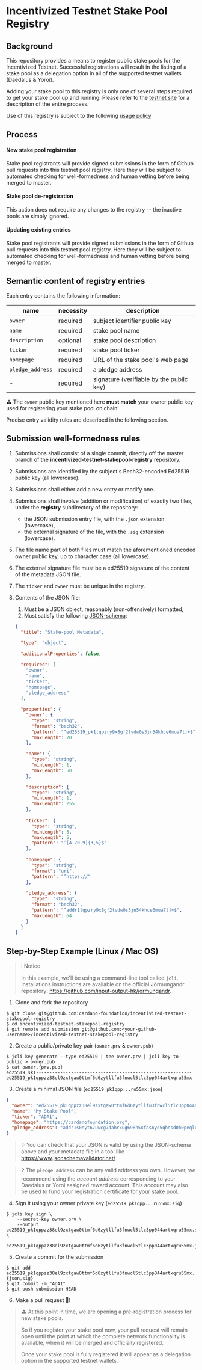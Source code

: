 # Incentivized Testnet Stake Pool Registry

##  Background
This repository provides a means to register public stake pools for the Incentivized Testnet. Successful registrations will result in the listing of a stake pool as a delegation option in all of the supported testnet wallets (Daedalus & Yoroi).

Adding your stake pool to this registry is only one of several steps required to get your stake pool up and running. Please refer to the [testnet site](https://testnet.iohkdev.io/en/cardano/shelley/about/testnet-introduction/) for a description of the entire process.

Use of this registry is subject to the following [usage policy](USAGE_POLICY.md)

## Process

#### New stake pool registration

Stake pool registrants will provide signed submissions in the form of Github pull requests into this testnet pool registry. Here they will be subject to automated checking for well-formedness and human vetting before being merged to master.

#### Stake pool de-registration

This action does not require any changes to the registry -- the inactive pools are simply ignored.

#### Updating existing entries

Stake pool registrants will provide signed submissions in the form of Github pull requests into this testnet pool registry. Here they will be subject to automated checking for well-formedness and human vetting before being merged to master.

## Semantic content of registry entries

Each entry contains the following information:

name             | necessity | description
---              | ---       | ---
`owner`          | required  | subject identifier public key 
`name`           | required  | stake pool name
`description`    | optional  | stake pool description
`ticker`         | required  | stake pool ticker
`homepage`       | required  | URL of the stake pool's web page
`pledge_address` | required  | a pledge address
\-               | required  | signature (verifiable by the public key)

:warning: The `owner` public key mentioned here **must match** your owner public key used for registering your stake pool on chain!

Precise entry validity rules are described in the following section.

## Submission well-formedness rules

1. Submissions shall consist of a single commit, directly off the master branch of the **incentivized-testnet-stakepool-registry** repository.

2. Submissions are identified by the subject's Bech32-encoded Ed25519 public key (all lowercase).

3. Submissions shall either add a new entry or modify one.

4. Submissions shall involve (addition or modification) of exactly two files, under the **registry** subdirectory of the repository:
   - the JSON submission entry file, with the `.json` extension (lowercase),
   - the external signature of the file, with the `.sig` extension (lowercase).

5. The file name part of both files must match the aforementioned encoded owner public key, up to character case (all lowercase).

6. The external signature file must be a ed25519 signature of the content of the metadata JSON file.

7. The `ticker` and `owner` must be unique in the registry.

8. Contents of the JSON file:
   1. Must be a JSON object, reasonably (non-offensively) formatted,
   2. Must satisfy the following [JSON-schema](https://json-schema.org/):

   ```json
   {
     "title": "Stake-pool Metadata",
   
     "type": "object",
   
     "additionalProperties": false,
   
     "required": [
       "owner",
       "name",
       "ticker",
       "homepage",
       "pledge_address"
     ],
    
     "properties": {
       "owner": {
         "type": "string",
         "format": "bech32",
         "pattern": "^ed25519_pk1[qpzry9x8gf2tvdw0s3jn54khce6mua7l]+$",
         "maxLength": 70
       },

       "name": {
         "type": "string",
         "minLength": 1,
         "maxLength": 50
       },

       "description": {
         "type": "string",
         "minLength": 1,
         "maxLength": 255
       },
    
       "ticker": {
         "type": "string",
         "minLength": 3,
         "maxLength": 5,
         "pattern": "^[A-Z0-9]{3,5}$"
       },
    
       "homepage": {
         "type": "string",
         "format": "uri",
         "pattern": "^https://"
       },
    
       "pledge_address": {
         "type": "string",
         "format": "bech32",
         "pattern": "^addr1[qpzry9x8gf2tvdw0s3jn54khce6mua7l]+$",
         "maxLength": 64
       }
     }
   }
   ```

## Step-by-Step Example (Linux / Mac OS)

> :information_source: Notice
>
> In this example, we'll be using a command-line tool called `jcli`. Installations instructions are available on the official Jörmungandr repository: https://github.com/input-output-hk/jormungandr.

1. Clone and fork the repository

```
$ git clone git@github.com:cardano-foundation/incentivized-testnet-stakepool-registry
$ cd incentivized-testnet-stakepool-registry
$ git remote add submission git@github.com:<your-github-username>/incentivized-testnet-stakepool-registry
```

2. Create a public/private key pair (`owner.prv` & `owner.pub`)

```
$ jcli key generate --type ed25519 | tee owner.prv | jcli key to-public > owner.pub
$ cat owner.{prv,pub}
ed25519_sk1----------------------------------------------------------
ed25519_pk1qppzz38el9zxtgaw0ttmf6d6zytllfu3fnwcl5tlc3pp044artxqru55mx
```

3. Create a minimal JSON file (`ed25519_pk1qpp...ru55mx.json`)
```json
{
  "owner": "ed25519_pk1qppzz38el9zxtgaw0ttmf6d6zytllfu3fnwcl5tlc3pp044artxqru55mx",
  "name": "My Stake Pool",
  "ticker": "ADA1",
  "homepage": "https://cardanofoundation.org",
  "pledge_address": "addr1s0nyt67uwcg7dahrxug698h5xfasnyd5qhnsd0h0peqlqvtfqf48ymz680l"
}
```

> :bulb: You can check that your JSON is valid by using the JSON-schema above and your metadata file in a tool like https://www.jsonschemavalidator.net/

> :question: The `pledge_address` can be any valid address you own. However, we recommend using the _account address_ corresponding to your Daedalus or Yoroi assigned reward account. This account may also be used to fund your registration certificate for your stake pool.

4. Sign it using your owner private key (`ed25519_pk1qpp...ru55mx.sig`)

```
$ jcli key sign \
    --secret-key owner.prv \
    --output ed25519_pk1qppzz38el9zxtgaw0ttmf6d6zytllfu3fnwcl5tlc3pp044artxqru55mx.sig \
    ed25519_pk1qppzz38el9zxtgaw0ttmf6d6zytllfu3fnwcl5tlc3pp044artxqru55mx.json
```

5. Create a commit for the submission

```
$ git add ed25519_pk1qppzz38el9zxtgaw0ttmf6d6zytllfu3fnwcl5tlc3pp044artxqru55mx.{json,sig}
$ git commit -m "ADA1"
$ git push submission HEAD
```

6. Make a pull request :tada:!

> :warning: At this point in time, we are opening a pre-registration process for new stake pools. 
> 
> So if you register your stake pool now, your pull request will remain open until the point at which the complete network functionality is available, when it will be merged and officially registered. 
> 
> Once your stake pool is fully registered it will appear as a delegation option in the supported testnet wallets.
